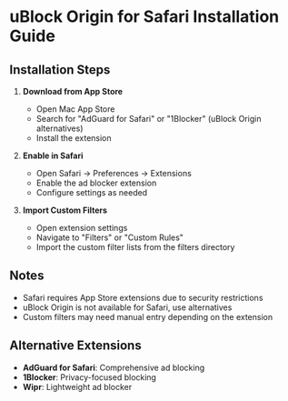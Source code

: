 # uBlock Origin for Safari Installation Guide

## Installation Steps

1. **Download from App Store**
   - Open Mac App Store
   - Search for "AdGuard for Safari" or "1Blocker" (uBlock Origin alternatives)
   - Install the extension

2. **Enable in Safari**
   - Open Safari → Preferences → Extensions
   - Enable the ad blocker extension
   - Configure settings as needed

3. **Import Custom Filters**
   - Open extension settings
   - Navigate to "Filters" or "Custom Rules"
   - Import the custom filter lists from the filters directory

## Notes

- Safari requires App Store extensions due to security restrictions
- uBlock Origin is not available for Safari, use alternatives
- Custom filters may need manual entry depending on the extension

## Alternative Extensions

- **AdGuard for Safari**: Comprehensive ad blocking
- **1Blocker**: Privacy-focused blocking
- **Wipr**: Lightweight ad blocker
